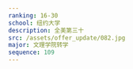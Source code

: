 ```yaml
---
ranking: 16-30
school: 纽约大学
description: 全美第三十
src: /assets/offer_update/082.jpg
major: 文理学院转学
sequence: 109
---
```

